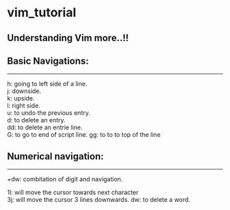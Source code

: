 # vim_tutorial
## Understanding Vim more..!!


## Basic Navigations:
---------------------

h: going to left side of a line.  
j: 		downside.   
k: 		upside.  
l: 		right side.  
u: to undo the previous entry.  
d: to delete an entry.  
dd: to delete an entrie line.  
G: to go to end of script line. 
gg: to to to top of the line  


## Numerical navigation:
------------------------

+dw: combitation of digit and navigation. 

1l: will move the cursor towards next character  
3j: will move the cursor 3 lines downwards. 
dw: to delete a word. 



